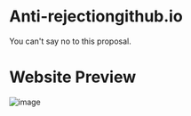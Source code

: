 # Anti-rejectiongithub.io
You can't say no to this proposal.                                                                                                                                       

# Website Preview 
![image](https://user-images.githubusercontent.com/104331025/233835094-89883a1e-d881-485f-933d-53adf6f938c4.png)

